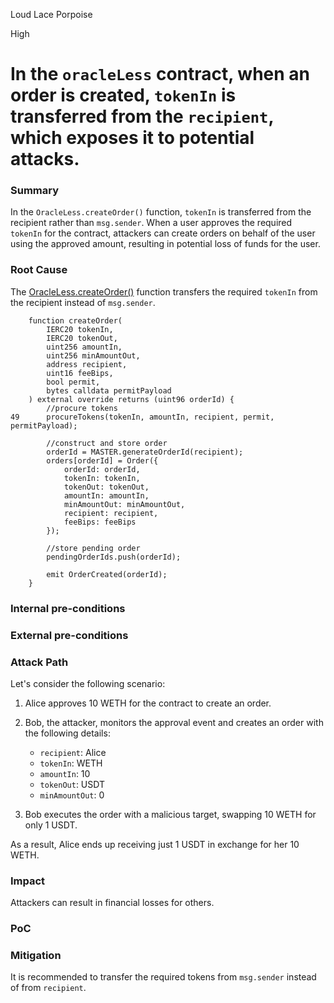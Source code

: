 Loud Lace Porpoise

High

# In the `oracleLess` contract, when an order is created, `tokenIn` is transferred from the `recipient`, which exposes it to potential attacks.

### Summary

In the `OracleLess.createOrder()` function, `tokenIn` is transferred from the recipient rather than `msg.sender`. When a user approves the required `tokenIn` for the contract, attackers can create orders on behalf of the user using the approved amount, resulting in potential loss of funds for the user.

### Root Cause

The [OracleLess.createOrder()](https://github.com/sherlock-audit/2024-11-oku/blob/main/oku-custom-order-types/contracts/automatedTrigger/OracleLess.sol#L49) function transfers the required `tokenIn` from the recipient instead of `msg.sender`.

```solidity
    function createOrder(
        IERC20 tokenIn,
        IERC20 tokenOut,
        uint256 amountIn,
        uint256 minAmountOut,
        address recipient,
        uint16 feeBips,
        bool permit,
        bytes calldata permitPayload
    ) external override returns (uint96 orderId) {
        //procure tokens
49      procureTokens(tokenIn, amountIn, recipient, permit, permitPayload);

        //construct and store order
        orderId = MASTER.generateOrderId(recipient);
        orders[orderId] = Order({
            orderId: orderId,
            tokenIn: tokenIn,
            tokenOut: tokenOut,
            amountIn: amountIn,
            minAmountOut: minAmountOut,
            recipient: recipient,
            feeBips: feeBips
        });

        //store pending order
        pendingOrderIds.push(orderId);

        emit OrderCreated(orderId);
    }
```

### Internal pre-conditions

### External pre-conditions

### Attack Path

Let's consider the following scenario:

1. Alice approves 10 WETH for the contract to create an order.

2. Bob, the attacker, monitors the approval event and creates an order with the following details:

    - `recipient`: Alice
    - `tokenIn`: WETH
    - `amountIn`: 10
    - `tokenOut`: USDT
    - `minAmountOut`: 0
3. Bob executes the order with a malicious target, swapping 10 WETH for only 1 USDT.

As a result, Alice ends up receiving just 1 USDT in exchange for her 10 WETH.

### Impact

Attackers can result in financial losses for others.

### PoC

### Mitigation

It is recommended to transfer the required tokens from `msg.sender` instead of from `recipient`.